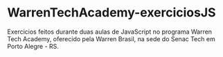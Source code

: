 # WarrenTechAcademy-exerciciosJS

Exercicios feitos durante duas aulas de JavaScript no programa Warren Tech Academy, oferecido pela Warren Brasil, na sede do Senac Tech em Porto Alegre - RS.
